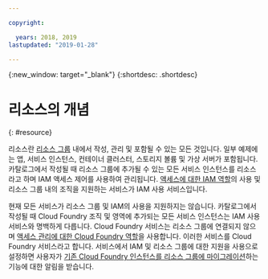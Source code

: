 ```yaml
---

copyright:

  years: 2018, 2019
lastupdated: "2019-01-28"

---
```


{:new_window: target="_blank"}
{:shortdesc: .shortdesc}


# 리소스의 개념
{: #resource}

리소스란 [리소스 그룹](/docs/resources?topic=resources-rgs) 내에서 작성, 관리 및 포함될 수 있는 모든 것입니다. 일부 예제에는 앱, 서비스 인스턴스, 컨테이너 클러스터, 스토리지 볼륨 및 가상 서버가 포함됩니다. 카탈로그에서 작성될 때 리소스 그룹에 추가될 수 있는 모든 서비스 인스턴스를 리소스라고 하며 IAM 액세스 제어를 사용하여 관리됩니다. [액세스에 대한 IAM 역할](/docs/iam?topic=iam-userroles#iamusermanrol)의 사용 및 리소스 그룹 내의 조직을 지원하는 서비스가 IAM 사용 서비스입니다.

현재 모든 서비스가 리소스 그룹 및 IAM의 사용을 지원하지는 않습니다. 카탈로그에서 작성될 때 Cloud Foundry 조직 및 영역에 추가되는 모든 서비스 인스턴스는 IAM 사용 서비스와 명백하게 다릅니다. Cloud Foundry 서비스는 리소스 그룹에 연결되지 않으며 [액세스 관리에 대한 Cloud Foundry 역할](/docs/iam?topic=iam-cfaccess#cfroles)을 사용합니다. 이러한 서비스를 Cloud Foundry 서비스라고 합니다. 서비스에서 IAM 및 리소스 그룹에 대한 지원을 사용으로 설정하면 사용자가 [기존 Cloud Foundry 인스턴스를 리소스 그룹에 마이그레이션](/docs/resources?topic=resources-migrate)하는 기능에 대한 알림을 받습니다.


